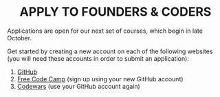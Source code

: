 <h1 align='center'>APPLY TO FOUNDERS & CODERS</h1>

Applications are open for our next set of courses, which begin in late October.

Get started by creating a new account on each of the following websites (you will need these accounts in order to submit an application):

1. [GitHub](https://github.com/)
2. [Free Code Camp](https://www.freecodecamp.com/) (sign up using your new GitHub account)
3. [Codewars](https://www.codewars.com/) (use your GitHub account again)
